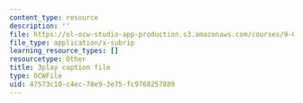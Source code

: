 ```yaml
---
content_type: resource
description: ''
file: https://ol-ocw-studio-app-production.s3.amazonaws.com/courses/9-00sc-introduction-to-psychology-fall-2011/47573c10c4ec78e93e75fc9768257889_MYMYXhR2Ppw.srt
file_type: application/x-subrip
learning_resource_types: []
resourcetype: Other
title: 3play caption file
type: OCWFile
uid: 47573c10-c4ec-78e9-3e75-fc9768257889
---
```

